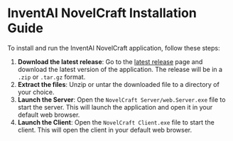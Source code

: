 # InventAI NovelCraft Installation Guide

To install and run the InventAI NovelCraft application, follow these steps:
1. **Download the latest release**: Go to the [latest release](https://inventaisil.github.io/NovelCraft/) page and download the latest version of the application. The release will be in a `.zip` or `.tar.gz` format.
2. **Extract the files**: Unzip or untar the downloaded file to a directory of your choice.
3. **Launch the Server**: Open the `NovelCraft Server/web.Server.exe` file to start the server. This will launch the application and open it in your default web browser.
4. **Launch the Client**: Open the `NovelCraft Client.exe` file to start the client. This will open the client in your default web browser.
